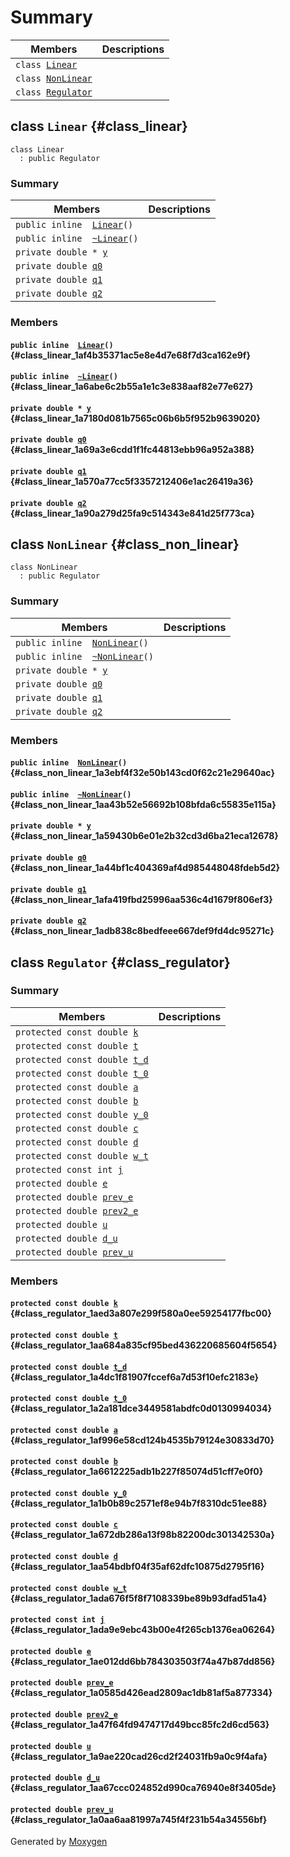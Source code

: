 # Summary

 Members                        | Descriptions                                
--------------------------------|---------------------------------------------
`class `[`Linear`](#class_linear) | 
`class `[`NonLinear`](#class_non_linear) | 
`class `[`Regulator`](#class_regulator) | 

## class `Linear` {#class_linear}

```
class Linear
  : public Regulator
```

### Summary

 Members                        | Descriptions                                
--------------------------------|---------------------------------------------
`public inline  `[`Linear`](#class_linear_1af4b35371ac5e8e4d7e68f7d3ca162e9f)`()` | 
`public inline  `[`~Linear`](#class_linear_1a6abe6c2b55a1e1c3e838aaf82e77e627)`()` | 
`private double * `[`y`](#class_linear_1a7180d081b7565c06b6b5f952b9639020) | 
`private double `[`q0`](#class_linear_1a69a3e6cdd1f1fc44813ebb96a952a388) | 
`private double `[`q1`](#class_linear_1a570a77cc5f3357212406e1ac26419a36) | 
`private double `[`q2`](#class_linear_1a90a279d25fa9c514343e841d25f773ca) | 

### Members

#### `public inline  `[`Linear`](#class_linear_1af4b35371ac5e8e4d7e68f7d3ca162e9f)`()` {#class_linear_1af4b35371ac5e8e4d7e68f7d3ca162e9f}

#### `public inline  `[`~Linear`](#class_linear_1a6abe6c2b55a1e1c3e838aaf82e77e627)`()` {#class_linear_1a6abe6c2b55a1e1c3e838aaf82e77e627}

#### `private double * `[`y`](#class_linear_1a7180d081b7565c06b6b5f952b9639020) {#class_linear_1a7180d081b7565c06b6b5f952b9639020}

#### `private double `[`q0`](#class_linear_1a69a3e6cdd1f1fc44813ebb96a952a388) {#class_linear_1a69a3e6cdd1f1fc44813ebb96a952a388}

#### `private double `[`q1`](#class_linear_1a570a77cc5f3357212406e1ac26419a36) {#class_linear_1a570a77cc5f3357212406e1ac26419a36}

#### `private double `[`q2`](#class_linear_1a90a279d25fa9c514343e841d25f773ca) {#class_linear_1a90a279d25fa9c514343e841d25f773ca}

## class `NonLinear` {#class_non_linear}

```
class NonLinear
  : public Regulator
```

### Summary

 Members                        | Descriptions                                
--------------------------------|---------------------------------------------
`public inline  `[`NonLinear`](#class_non_linear_1a3ebf4f32e50b143cd0f62c21e29640ac)`()` | 
`public inline  `[`~NonLinear`](#class_non_linear_1aa43b52e56692b108bfda6c55835e115a)`()` | 
`private double * `[`y`](#class_non_linear_1a59430b6e01e2b32cd3d6ba21eca12678) | 
`private double `[`q0`](#class_non_linear_1a44bf1c404369af4d985448048fdeb5d2) | 
`private double `[`q1`](#class_non_linear_1afa419fbd25996aa536c4d1679f806ef3) | 
`private double `[`q2`](#class_non_linear_1adb838c8bedfeee667def9fd4dc95271c) | 

### Members

#### `public inline  `[`NonLinear`](#class_non_linear_1a3ebf4f32e50b143cd0f62c21e29640ac)`()` {#class_non_linear_1a3ebf4f32e50b143cd0f62c21e29640ac}

#### `public inline  `[`~NonLinear`](#class_non_linear_1aa43b52e56692b108bfda6c55835e115a)`()` {#class_non_linear_1aa43b52e56692b108bfda6c55835e115a}

#### `private double * `[`y`](#class_non_linear_1a59430b6e01e2b32cd3d6ba21eca12678) {#class_non_linear_1a59430b6e01e2b32cd3d6ba21eca12678}

#### `private double `[`q0`](#class_non_linear_1a44bf1c404369af4d985448048fdeb5d2) {#class_non_linear_1a44bf1c404369af4d985448048fdeb5d2}

#### `private double `[`q1`](#class_non_linear_1afa419fbd25996aa536c4d1679f806ef3) {#class_non_linear_1afa419fbd25996aa536c4d1679f806ef3}

#### `private double `[`q2`](#class_non_linear_1adb838c8bedfeee667def9fd4dc95271c) {#class_non_linear_1adb838c8bedfeee667def9fd4dc95271c}

## class `Regulator` {#class_regulator}

### Summary

 Members                        | Descriptions                                
--------------------------------|---------------------------------------------
`protected const double `[`k`](#class_regulator_1aed3a807e299f580a0ee59254177fbc00) | 
`protected const double `[`t`](#class_regulator_1aa684a835cf95bed436220685604f5654) | 
`protected const double `[`t_d`](#class_regulator_1a4dc1f81907fccef6a7d53f10efc2183e) | 
`protected const double `[`t_0`](#class_regulator_1a2a181dce3449581abdfc0d0130994034) | 
`protected const double `[`a`](#class_regulator_1af996e58cd124b4535b79124e30833d70) | 
`protected const double `[`b`](#class_regulator_1a6612225adb1b227f85074d51cff7e0f0) | 
`protected const double `[`y_0`](#class_regulator_1a1b0b89c2571ef8e94b7f8310dc51ee88) | 
`protected const double `[`c`](#class_regulator_1a672db286a13f98b82200dc301342530a) | 
`protected const double `[`d`](#class_regulator_1aa54bdbf04f35af62dfc10875d2795f16) | 
`protected const double `[`w_t`](#class_regulator_1ada676f5f8f7108339be89b93dfad51a4) | 
`protected const int `[`j`](#class_regulator_1ada9e9ebc43b00e4f265cb1376ea06264) | 
`protected double `[`e`](#class_regulator_1ae012dd6bb784303503f74a47b87dd856) | 
`protected double `[`prev_e`](#class_regulator_1a0585d426ead2809ac1db81af5a877334) | 
`protected double `[`prev2_e`](#class_regulator_1a47f64fd9474717d49bcc85fc2d6cd563) | 
`protected double `[`u`](#class_regulator_1a9ae220cad26cd2f24031fb9a0c9f4afa) | 
`protected double `[`d_u`](#class_regulator_1aa67ccc024852d990ca76940e8f3405de) | 
`protected double `[`prev_u`](#class_regulator_1a0aa6aa81997a745f4f231b54a34556bf) | 

### Members

#### `protected const double `[`k`](#class_regulator_1aed3a807e299f580a0ee59254177fbc00) {#class_regulator_1aed3a807e299f580a0ee59254177fbc00}

#### `protected const double `[`t`](#class_regulator_1aa684a835cf95bed436220685604f5654) {#class_regulator_1aa684a835cf95bed436220685604f5654}

#### `protected const double `[`t_d`](#class_regulator_1a4dc1f81907fccef6a7d53f10efc2183e) {#class_regulator_1a4dc1f81907fccef6a7d53f10efc2183e}

#### `protected const double `[`t_0`](#class_regulator_1a2a181dce3449581abdfc0d0130994034) {#class_regulator_1a2a181dce3449581abdfc0d0130994034}

#### `protected const double `[`a`](#class_regulator_1af996e58cd124b4535b79124e30833d70) {#class_regulator_1af996e58cd124b4535b79124e30833d70}

#### `protected const double `[`b`](#class_regulator_1a6612225adb1b227f85074d51cff7e0f0) {#class_regulator_1a6612225adb1b227f85074d51cff7e0f0}

#### `protected const double `[`y_0`](#class_regulator_1a1b0b89c2571ef8e94b7f8310dc51ee88) {#class_regulator_1a1b0b89c2571ef8e94b7f8310dc51ee88}

#### `protected const double `[`c`](#class_regulator_1a672db286a13f98b82200dc301342530a) {#class_regulator_1a672db286a13f98b82200dc301342530a}

#### `protected const double `[`d`](#class_regulator_1aa54bdbf04f35af62dfc10875d2795f16) {#class_regulator_1aa54bdbf04f35af62dfc10875d2795f16}

#### `protected const double `[`w_t`](#class_regulator_1ada676f5f8f7108339be89b93dfad51a4) {#class_regulator_1ada676f5f8f7108339be89b93dfad51a4}

#### `protected const int `[`j`](#class_regulator_1ada9e9ebc43b00e4f265cb1376ea06264) {#class_regulator_1ada9e9ebc43b00e4f265cb1376ea06264}

#### `protected double `[`e`](#class_regulator_1ae012dd6bb784303503f74a47b87dd856) {#class_regulator_1ae012dd6bb784303503f74a47b87dd856}

#### `protected double `[`prev_e`](#class_regulator_1a0585d426ead2809ac1db81af5a877334) {#class_regulator_1a0585d426ead2809ac1db81af5a877334}

#### `protected double `[`prev2_e`](#class_regulator_1a47f64fd9474717d49bcc85fc2d6cd563) {#class_regulator_1a47f64fd9474717d49bcc85fc2d6cd563}

#### `protected double `[`u`](#class_regulator_1a9ae220cad26cd2f24031fb9a0c9f4afa) {#class_regulator_1a9ae220cad26cd2f24031fb9a0c9f4afa}

#### `protected double `[`d_u`](#class_regulator_1aa67ccc024852d990ca76940e8f3405de) {#class_regulator_1aa67ccc024852d990ca76940e8f3405de}

#### `protected double `[`prev_u`](#class_regulator_1a0aa6aa81997a745f4f231b54a34556bf) {#class_regulator_1a0aa6aa81997a745f4f231b54a34556bf}

Generated by [Moxygen](https://sourcey.com/moxygen)